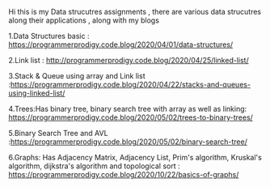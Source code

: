 Hi this is my Data strucutres assignments , there are various data strucutres along their applications , along with my blogs 

1.Data Structures basic : https://programmerprodigy.code.blog/2020/04/01/data-structures/
 
2.Link list : http://programmerprodigy.code.blog/2020/04/25/linked-list/ 

3.Stack & Queue using array and Link list :https://programmerprodigy.code.blog/2020/04/22/stacks-and-queues-using-linked-list/

4.Trees:Has binary tree, binary search tree with array as well as linking: https://programmerprodigy.code.blog/2020/05/02/trees-to-binary-trees/ 

5.Binary Search Tree and AVL :https://programmerprodigy.code.blog/2020/05/02/binary-search-tree/

6.Graphs: Has Adjacency Matrix,  Adjacency List, Prim's algorithm, Kruskal's algorithm, dijkstra's algorithm and topological sort :  https://programmerprodigy.code.blog/2020/10/22/basics-of-graphs/ 


